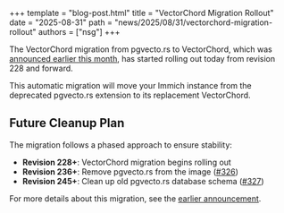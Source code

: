 +++
template = "blog-post.html"
title = "VectorChord Migration Rollout"
date = "2025-08-31"
path = "news/2025/08/31/vectorchord-migration-rollout"
authors = ["nsg"]
+++


The VectorChord migration from pgvecto.rs to VectorChord, which was [announced earlier this month](/news/2025/08/01/important-notifications--backup-database/), has started rolling out today from revision 228 and forward.

This automatic migration will move your Immich instance from the deprecated pgvecto.rs extension to its replacement VectorChord.

## Future Cleanup Plan

The migration follows a phased approach to ensure stability:

- **Revision 228+**: VectorChord migration begins rolling out
- **Revision 236+**: Remove pgvecto.rs from the image ([#326](https://github.com/nsg/immich-distribution/issues/326))
- **Revision 245+**: Clean up old pgvecto.rs database schema ([#327](https://github.com/nsg/immich-distribution/issues/327))

For more details about this migration, see the [earlier announcement](/news/2025/08/01/important-notifications--backup-database/).

